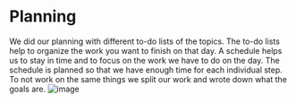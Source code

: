 
# Planning
We did our planning with different to-do lists of the topics. The to-do lists help to organize the work you want to finish on that day. A schedule helps us to stay in time and to focus on the work we have to do on the day. The schedule is planned so that we have enough time for each individual step. To not work on the same things we split our work and wrote down what the goals are.
![image](https://user-images.githubusercontent.com/112397910/193600437-8b414929-5fe3-4b45-b78a-7caedea1ba36.png)


